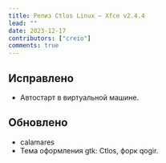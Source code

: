 ```yaml
---
title: Релиз Ctlos Linux — Xfce v2.4.4
lead: ""
date: 2023-12-17
contributors: ["creio"]
comments: true
---
```


## Исправлено

- Автостарт в виртуальной машине.

## Обновлено

- calamares
- Тема оформления gtk: Ctlos, форк qogir.
